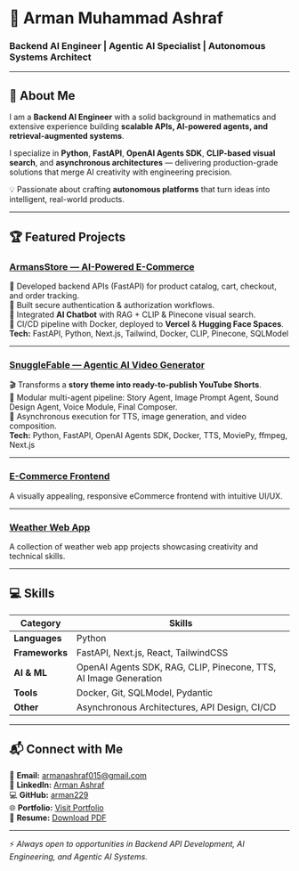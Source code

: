 # 🚀 Arman Muhammad Ashraf

### Backend AI Engineer | Agentic AI Specialist | Autonomous Systems Architect  

---

## 👋 About Me  
I am a **Backend AI Engineer** with a solid background in mathematics and extensive experience building **scalable APIs, AI-powered agents, and retrieval-augmented systems**.  

I specialize in **Python**, **FastAPI**, **OpenAI Agents SDK**, **CLIP-based visual search**, and **asynchronous architectures** — delivering production-grade solutions that merge AI creativity with engineering precision.  

💡 Passionate about crafting **autonomous platforms** that turn ideas into intelligent, real-world products.

---

## 🏆 Featured Projects  

### **[ArmansStore — AI-Powered E-Commerce](https://armanstore.vercel.app/)**
🔹 Developed backend APIs (FastAPI) for product catalog, cart, checkout, and order tracking.  
🔹 Built secure authentication & authorization workflows.  
🔹 Integrated **AI Chatbot** with RAG + CLIP & Pinecone visual search.  
🔹 CI/CD pipeline with Docker, deployed to **Vercel** & **Hugging Face Spaces**.  
**Tech:** FastAPI, Python, Next.js, Tailwind, Docker, CLIP, Pinecone, SQLModel  

---

### **[SnuggleFable — Agentic AI Video Generator](https://snugglefable.vercel.app/)**  
🎬 Transforms a **story theme into ready-to-publish YouTube Shorts**.  
🔹 Modular multi-agent pipeline: Story Agent, Image Prompt Agent, Sound Design Agent, Voice Module, Final Composer.  
🔹 Asynchronous execution for TTS, image generation, and video composition.  
**Tech:** Python, FastAPI, OpenAI Agents SDK, Docker, TTS, MoviePy, ffmpeg, Next.js  

---

### **[E-Commerce Frontend](https://my-shopping-website-assignment.vercel.app/)**  
A visually appealing, responsive eCommerce frontend with intuitive UI/UX.  

---

### **[Weather Web App](https://weatherinfo24.netlify.app/)**  
A collection of weather web app projects showcasing creativity and technical skills.  

---

## 💻 Skills  

| **Category**       | **Skills** |
|--------------------|------------|
| **Languages**      | Python |
| **Frameworks**     | FastAPI, Next.js, React, TailwindCSS |
| **AI & ML**        | OpenAI Agents SDK, RAG, CLIP, Pinecone, TTS, AI Image Generation |
| **Tools**          | Docker, Git, SQLModel, Pydantic |
| **Other**          | Asynchronous Architectures, API Design, CI/CD |

---

## 📬 Connect with Me  

📧 **Email:** [armanashraf015@gmail.com](mailto:armanashraf015@gmail.com)  
💼 **LinkedIn:** [Arman Ashraf](https://www.linkedin.com/in/arman-agentic-ai/)  
💻 **GitHub:** [arman229](https://github.com/arman229)  
🌐 **Portfolio:** [Visit Portfolio](https://armanashrafportfolio.vercel.app/)  
📄 **Resume:** [Download PDF](arman_updated_cv.pdf)  

---

⚡ *Always open to opportunities in Backend API Development, AI Engineering, and Agentic AI Systems.*
